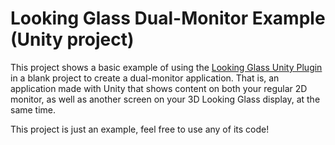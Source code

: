 # Looking Glass Dual-Monitor Example (Unity project)
This project shows a basic example of using the [Looking Glass Unity Plugin](https://lookingglassfactory.com/software/looking-glass-unity-plugin) in a blank project to create a dual-monitor application. That is, an application made with Unity that shows content on both your regular 2D monitor, as well as another screen on your 3D Looking Glass display, at the same time.

This project is just an example, feel free to use any of its code!

